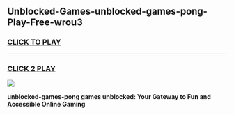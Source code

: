 
## Unblocked-Games-unblocked-games-pong-Play-Free-wrou3
<h3>
<a href="https://premium76.site?title=unblocked-games-pong&ref=17A">CLICK TO PLAY</a></h3>
<hr>

<h3>
<a href="https://premium76.site?title=unblocked-games-pong&ref=17A">CLICK 2 PLAY</a>
  
</h3>

<a href="https://premium76.site?title=unblocked-games-pong&ref=17A"><img src="https://clearcache.store/games.png"></a>


**unblocked-games-pong games unblocked: Your Gateway to Fun and Accessible Online Gaming**
